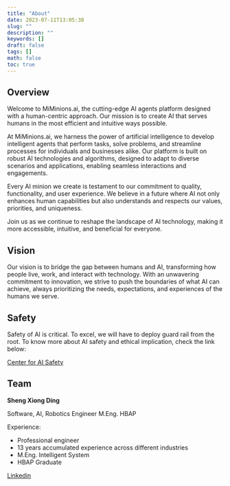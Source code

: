 ```yaml
---
title: "About"
date: 2023-07-11T13:05:38
slug: ""
description: ""
keywords: []
draft: false
tags: []
math: false
toc: true
---
```


Overview
--------------------------

Welcome to MiMinions.ai, the cutting-edge AI agents platform designed with a human-centric approach. Our mission is to create AI that serves humans in the most efficient and intuitive ways possible.

At MiMinions.ai, we harness the power of artificial intelligence to develop intelligent agents that perform tasks, solve problems, and streamline processes for individuals and businesses alike. Our platform is built on robust AI technologies and algorithms, designed to adapt to diverse scenarios and applications, enabling seamless interactions and engagements.

Every AI minion we create is testament to our commitment to quality, functionality, and user experience. We believe in a future where AI not only enhances human capabilities but also understands and respects our values, priorities, and uniqueness.

Join us as we continue to reshape the landscape of AI technology, making it more accessible, intuitive, and beneficial for everyone.

Vision
--------------------------
Our vision is to bridge the gap between humans and AI, transforming how people live, work, and interact with technology. With an unwavering commitment to innovation, we strive to push the boundaries of what AI can achieve, always prioritizing the needs, expectations, and experiences of the humans we serve.

Safety
--------------------------
Safety of AI is critical. To excel, we will have to deploy guard rail from the root.
To know more about AI safety and ethical implication, check the link below:

[Center for AI Safety](https://www.safe.ai/ "Reducing Societal-scale Risks from AI")

<style>
.preview {
    width: 300;
    height: 300;
}
</style>


Team
--------------------------
**Sheng Xiong Ding**

Software, AI, Robotics Engineer M.Eng. HBAP

Experience:
+ Professional engineer
+ 13 years accumulated experience across different industries
+ M.Eng. Intelligent System
+ HBAP Graduate

[Linkedin](https://www.linkedin.com/in/sheng-xiong-ding/)
